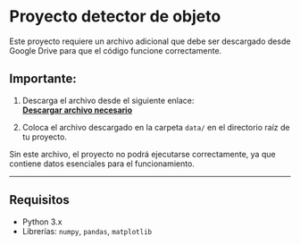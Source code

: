 # Proyecto detector de objeto

Este proyecto requiere un archivo adicional que debe ser descargado desde Google Drive para que el código funcione correctamente.

## Importante:

1. Descarga el archivo desde el siguiente enlace:  
   [**Descargar archivo necesario**](https://drive.google.com/file/d/1vhqsZUHigsxKSB4tl3cKUYtdL7tKwVnN/view?usp=sharing)

2. Coloca el archivo descargado en la carpeta `data/` en el directorio raíz de tu proyecto.

Sin este archivo, el proyecto no podrá ejecutarse correctamente, ya que contiene datos esenciales para el funcionamiento.

---

## Requisitos

- Python 3.x
- Librerías: `numpy`, `pandas`, `matplotlib`
